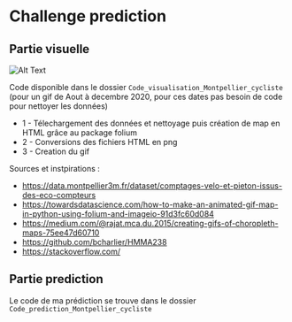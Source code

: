 # Challenge prediction


## Partie visuelle
 
![Alt Text](Gif/Montpellier_cycliste.gif)

Code disponible dans le dossier `Code_visualisation_Montpellier_cycliste` (pour un gif de Aout à decembre 2020, pour ces dates pas besoin de code pour nettoyer les données)

+ 1 - Télechargement des données et nettoyage puis création de map en HTML grâce au package folium
+ 2 - Conversions des fichiers HTML en png
+ 3 - Creation du gif

Sources et instpirations :  
+ https://data.montpellier3m.fr/dataset/comptages-velo-et-pieton-issus-des-eco-compteurs  
+ https://towardsdatascience.com/how-to-make-an-animated-gif-map-in-python-using-folium-and-imageio-91d3fc60d084  
+ https://medium.com/@rajat.mca.du.2015/creating-gifs-of-choropleth-maps-75ee47d60710  
+ https://github.com/bcharlier/HMMA238  
+ https://stackoverflow.com/  

## Partie prediction



Le code de ma prédiction se trouve dans le dossier `Code_prediction_Montpellier_cycliste`
